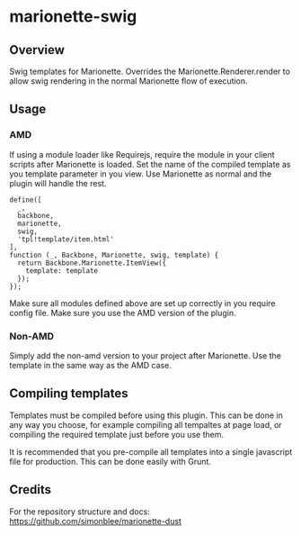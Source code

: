 # marionette-swig

## Overview
Swig templates for Marionette. Overrides the Marionette.Renderer.render
to allow swig rendering in the normal Marionette flow of execution. 

## Usage

### AMD

If using a module loader like Requirejs, require the module in your client scripts after Marionette is
loaded. Set the name of the compiled template as you template parameter in you view.
Use Marionette as normal and the plugin will handle the rest.

```
define([
  _,
  backbone,
  marionette,
  swig,
  'tpl!template/item.html'
],
function (_, Backbone, Marionette, swig, template) {
  return Backbone.Marionette.ItemView({
    template: template
  });
});
```
Make sure all modules defined above are set up correctly in you require config file. Make sure you use
the AMD version of the plugin.

### Non-AMD
Simply add the non-amd version to your project after Marionette. Use the template in the same way as the
AMD case.

## Compiling templates
Templates must be compiled before using this plugin. This can be done in any way you
choose, for example compiling all tempaltes at page load, or compiling the required
template just before you use them.

It is recommended that you pre-compile all templates into a single javascript file for
production. This can be done easily with Grunt.

## Credits
For the repository structure and docs: https://github.com/simonblee/marionette-dust